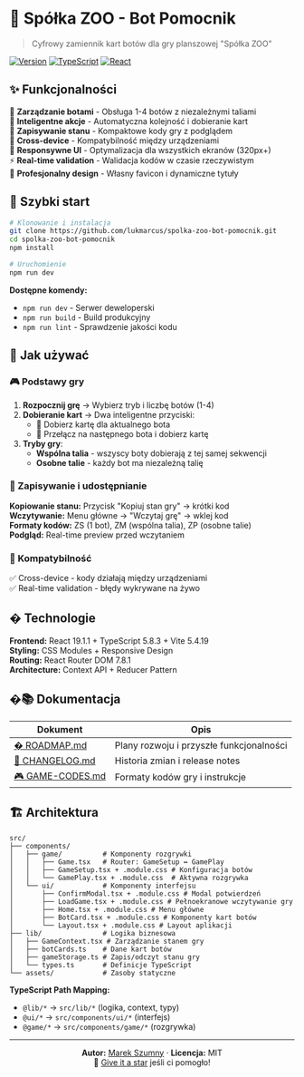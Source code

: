 # 🦁 Spółka ZOO - Bot Pomocnik

> Cyfrowy zamiennik kart botów dla gry planszowej "Spółka ZOO"

[![Version](https://img.shields.io/badge/version-0.4.7-blue.svg)](./package.json)
[![TypeScript](https://img.shields.io/badge/TypeScript-5.8.3-blue.svg)](https://www.typescriptlang.org/)
[![React](https://img.shields.io/badge/React-19.1.1-blue.svg)](https://reactjs.org/)

## ✨ Funkcjonalności

🤖 **Zarządzanie botami** - Obsługa 1-4 botów z niezależnymi taliami  
🎯 **Inteligentne akcje** - Automatyczna kolejność i dobieranie kart  
💾 **Zapisywanie stanu** - Kompaktowe kody gry z podglądem  
🔗 **Cross-device** - Kompatybilność między urządzeniami  
📱 **Responsywne UI** - Optymalizacja dla wszystkich ekranów (320px+)  
⚡ **Real-time validation** - Walidacja kodów w czasie rzeczywistym  
🎨 **Profesjonalny design** - Własny favicon i dynamiczne tytuły

## 🚀 Szybki start

```bash
# Klonowanie i instalacja
git clone https://github.com/lukmarcus/spolka-zoo-bot-pomocnik.git
cd spolka-zoo-bot-pomocnik
npm install

# Uruchomienie
npm run dev
```

**Dostępne komendy:**

- `npm run dev` - Serwer deweloperski
- `npm run build` - Build produkcyjny
- `npm run lint` - Sprawdzenie jakości kodu

## 📖 Jak używać

### 🎮 Podstawy gry

1. **Rozpocznij grę** → Wybierz tryb i liczbę botów (1-4)
2. **Dobieranie kart** → Dwa inteligentne przyciski:
   - 🎯 Dobierz kartę dla aktualnego bota
   - 👥 Przełącz na następnego bota i dobierz kartę
3. **Tryby gry**:
   - **Wspólna talia** - wszyscy boty dobierają z tej samej sekwencji
   - **Osobne talie** - każdy bot ma niezależną talię

### 💾 Zapisywanie i udostępnianie

**Kopiowanie stanu:** Przycisk "Kopiuj stan gry" → krótki kod  
**Wczytywanie:** Menu główne → "Wczytaj grę" → wklej kod  
**Formaty kodów:** ZS (1 bot), ZM (wspólna talia), ZP (osobne talie)  
**Podgląd:** Real-time preview przed wczytaniem

### 🔗 Kompatybilność

✅ Cross-device - kody działają między urządzeniami  
✅ Real-time validation - błędy wykrywane na żywo

## �️ Technologie

**Frontend:** React 19.1.1 + TypeScript 5.8.3 + Vite 5.4.19  
**Styling:** CSS Modules + Responsive Design  
**Routing:** React Router DOM 7.8.1  
**Architecture:** Context API + Reducer Pattern

## �📚 Dokumentacja

| Dokument                          | Opis                                     |
| --------------------------------- | ---------------------------------------- |
| [� ROADMAP.md](ROADMAP.md)        | Plany rozwoju i przyszłe funkcjonalności |
| [📜 CHANGELOG.md](CHANGELOG.md)   | Historia zmian i release notes           |
| [🎮 GAME-CODES.md](GAME-CODES.md) | Formaty kodów gry i instrukcje           |

## 🏗️ Architektura

```
src/
├── components/
│   ├── game/          # Komponenty rozgrywki
│   │   ├── Game.tsx   # Router: GameSetup ↔ GamePlay
│   │   ├── GameSetup.tsx + .module.css # Konfiguracja botów
│   │   └── GamePlay.tsx + .module.css  # Aktywna rozgrywka
│   └── ui/            # Komponenty interfejsu
│       ├── ConfirmModal.tsx + .module.css # Modal potwierdzeń
│       ├── LoadGame.tsx + .module.css # Pełnoekranowe wczytywanie gry
│       ├── Home.tsx + .module.css # Menu główne
│       ├── BotCard.tsx + .module.css # Komponenty kart botów
│       └── Layout.tsx + .module.css # Layout aplikacji
├── lib/               # Logika biznesowa
│   ├── GameContext.tsx # Zarządzanie stanem gry
│   ├── botCards.ts    # Dane kart botów
│   ├── gameStorage.ts # Zapis/odczyt stanu gry
│   └── types.ts       # Definicje TypeScript
└── assets/            # Zasoby statyczne
```

**TypeScript Path Mapping:**

- `@lib/*` → `src/lib/*` (logika, context, typy)
- `@ui/*` → `src/components/ui/*` (interfejs)
- `@game/*` → `src/components/game/*` (rozgrywka)

---

<div align="center">

**Autor:** [Marek Szumny](https://github.com/lukmarcus) · **Licencja:** MIT  
🌟 [Give it a star](https://github.com/lukmarcus/spolka-zoo-bot-pomocnik) jeśli ci pomogło!

</div>
